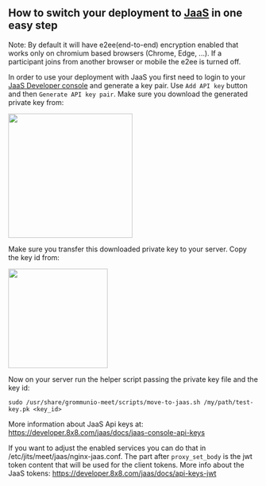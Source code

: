 ## How to switch your deployment to [JaaS](https://jaas.8x8.vc) in one easy step

Note: By default it will have e2ee(end-to-end) encryption enabled that works only on chromium based browsers (Chrome, Edge, ...). If a participant joins from another browser or mobile the e2ee is turned off. 

In order to use your deployment with JaaS you first need to login to your [JaaS Developer console](https://jaas.8x8.vc/#/apikeys) and generate a key pair.
Use `Add API key` button and then `Generate API key pair`. Make sure you download the generated private key from:

<img src="generated_key_dialog.png" height="250">

Make sure you transfer this downloaded private key to your server. Copy the key id from:

<img src="api_keys_kid.png" height="200">

Now on your server run the helper script passing the private key file and the key id:

```
sudo /usr/share/grommunio-meet/scripts/move-to-jaas.sh /my/path/test-key.pk <key_id>
```

More information about JaaS Api keys at: https://developer.8x8.com/jaas/docs/jaas-console-api-keys

If you want to adjust the enabled services you can do that in /etc/jits/meet/jaas/nginx-jaas.conf. The part after `proxy_set_body` is the jwt token content that will be used for the client tokens. More info about the JaaS tokens: https://developer.8x8.com/jaas/docs/api-keys-jwt
